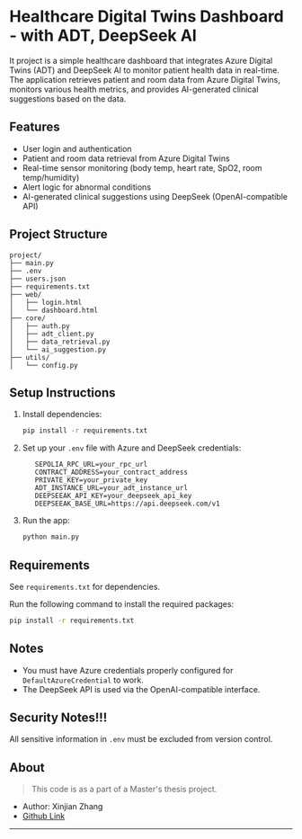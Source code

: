 # Healthcare Digital Twins Dashboard - with ADT, DeepSeek AI

It project is a simple healthcare dashboard that integrates Azure Digital Twins (ADT) and DeepSeek AI to monitor patient health data in real-time. The application retrieves patient and room data from Azure Digital Twins, monitors various health metrics, and provides AI-generated clinical suggestions based on the data.

## Features

- User login and authentication
- Patient and room data retrieval from Azure Digital Twins
- Real-time sensor monitoring (body temp, heart rate, SpO2, room temp/humidity)
- Alert logic for abnormal conditions
- AI-generated clinical suggestions using DeepSeek (OpenAI-compatible API)

## Project Structure

```
project/
├── main.py
├── .env
├── users.json
├── requirements.txt
├── web/
│   ├── login.html
│   └── dashboard.html
├── core/
│   ├── auth.py
│   ├── adt_client.py
│   ├── data_retrieval.py
│   └── ai_suggestion.py
├── utils/
│   └── config.py
```

## Setup Instructions


1. Install dependencies:
   ```bash
   pip install -r requirements.txt
   ```
2. Set up your `.env` file with Azure and DeepSeek credentials:

   ```
      SEPOLIA_RPC_URL=your_rpc_url
      CONTRACT_ADDRESS=your_contract_address
      PRIVATE_KEY=your_private_key
      ADT_INSTANCE_URL=your_adt_instance_url
      DEEPSEEAK_API_KEY=your_deepseek_api_key
      DEEPSEEAK_BASE_URL=https://api.deepseek.com/v1
   ```

3. Run the app:
   ```bash
   python main.py
   ```

## Requirements

See `requirements.txt` for dependencies.

Run the following command to install the required packages:

```bash
pip install -r requirements.txt
```

## Notes

- You must have Azure credentials properly configured for `DefaultAzureCredential` to work.
- The DeepSeek API is used via the OpenAI-compatible interface.

## Security Notes!!!

All sensitive information in `.env` must be excluded from version control.

## About

> This code is as a part of a Master's thesis project.

- Author: Xinjian Zhang
- [Github Link](https://github.com/Xinjian-Zhang)

---